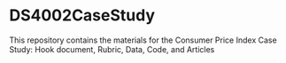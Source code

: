 # DS4002CaseStudy
This repository contains the materials for the Consumer Price Index Case Study: 
Hook document, Rubric, Data, Code, and Articles
